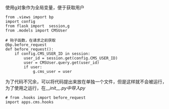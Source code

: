 使用g对象作为全局变量，便于获取用户

```
from .views import bp
import config
from flask import  session,g
from .models import CMSUser

# 钩子函数，在请求之前获取
@bp.before_request
def before_request():
    if config.CMS_USER_ID in session:
        user_id = session.get(config.CMS_USER_ID)
        user = CMSUser.query.get(user_id)
        if user:
            g.cms_user = user
```

为了代码不冗余，可以将代码提出来放在单独一个文件，但是这样就不会被运行，为了使用之运行，在\_\__init\_\_.py中导入py_

```
# from .hooks import before_request
import apps.cms.hooks
```



